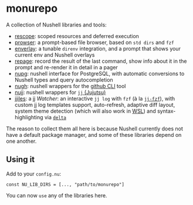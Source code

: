 # monurepo

A collection of Nushell libraries and tools:

- [rescope](./rescope): scoped resources and deferred execution
- [prowser](./prowser): a prompt-based file browser, based on `std dirs` and `fzf`
- [enverlay](./enverlay): a tunable `direnv` integration, and a prompt that shows your current env and Nushell overlays
- [repage](./repage): record the result of the last command, show info about it in the prompt and re-render it in detail in a pager
- [nupg](./nupg): nushell interface for PostgreSQL, with automatic conversions to Nushell types and query autocompletion
- [nugh](./nugh): nushell wrappers for the [github CLI](https://github.com/cli/cli) tool
- [nujj](./nujj): nushell wrappers for [`jj` (Jujutsu)](https://github.com/jj-vcs/jj)
- [jjiles](./jjiles): a jj _Watcher_: an interactive `jj log` with `fzf` (à la [`jj-fzf`](https://github.com/tim-janik/jj-fzf)),
  with custom jj log templates support, auto-refresh, adaptive diff layout, system theme detection
  (which will also work in [WSL](https://learn.microsoft.com/en-us/windows/wsl/))
  and syntax-highlighting via [`delta`](https://github.com/dandavison/delta)

The reason to collect them all here is because Nushell currently does not have a default package manager,
and some of these libraries depend on one another.

## Using it

Add to your `config.nu`:

```nushell
const NU_LIB_DIRS = [..., "path/to/monurepo"]
```

You can now `use` any of the libraries here.
